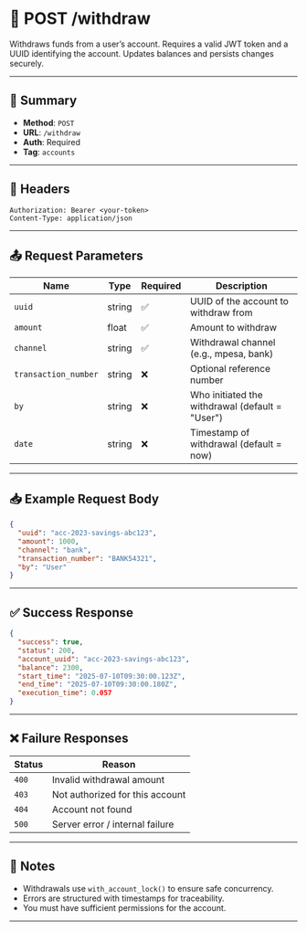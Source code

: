 # 💸 POST /withdraw

Withdraws funds from a user’s account. Requires a valid JWT token and a UUID identifying the account. Updates balances and persists changes securely.

---

## 📌 Summary

- **Method**: `POST`
- **URL**: `/withdraw`
- **Auth**: Required
- **Tag**: `accounts`

---

## 🔐 Headers

```
Authorization: Bearer <your-token>
Content-Type: application/json
```

---

## 📤 Request Parameters

| Name                 | Type     | Required | Description                                |
|----------------------|----------|----------|--------------------------------------------|
| `uuid`               | string   | ✅       | UUID of the account to withdraw from       |
| `amount`             | float    | ✅       | Amount to withdraw                         |
| `channel`            | string   | ✅       | Withdrawal channel (e.g., mpesa, bank)     |
| `transaction_number` | string   | ❌       | Optional reference number                  |
| `by`                 | string   | ❌       | Who initiated the withdrawal (default = "User") |
| `date`               | string   | ❌       | Timestamp of withdrawal (default = now)    |

---

## 📥 Example Request Body

```json
{
  "uuid": "acc-2023-savings-abc123",
  "amount": 1000,
  "channel": "bank",
  "transaction_number": "BANK54321",
  "by": "User"
}
```

---

## ✅ Success Response

```json
{
  "success": true,
  "status": 200,
  "account_uuid": "acc-2023-savings-abc123",
  "balance": 2300,
  "start_time": "2025-07-10T09:30:00.123Z",
  "end_time": "2025-07-10T09:30:00.180Z",
  "execution_time": 0.057
}
```

---

## ❌ Failure Responses

| Status | Reason                         |
|--------|--------------------------------|
| `400`  | Invalid withdrawal amount      |
| `403`  | Not authorized for this account|
| `404`  | Account not found              |
| `500`  | Server error / internal failure|

---

## 🧠 Notes

- Withdrawals use `with_account_lock()` to ensure safe concurrency.
- Errors are structured with timestamps for traceability.
- You must have sufficient permissions for the account.

---
